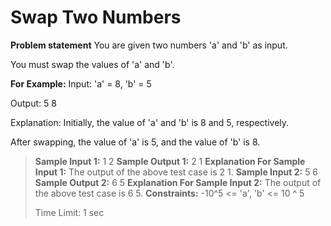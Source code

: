 # Swap Two Numbers

**Problem statement**
You are given two numbers 'a' and 'b' as input.

You must swap the values of 'a' and 'b'.

**For Example:**
Input:
'a' = 8, 'b' = 5

Output:
5 8

Explanation:
Initially, the value of 'a' and 'b' is 8 and 5, respectively.

After swapping, the value of 'a' is 5, and the value of 'b' is 8.

> **Sample Input 1:**
> 1 2
> **Sample Output 1:**
> 2 1
> **Explanation For Sample Input 1:**
> The output of the above test case is 2 1.
> **Sample Input 2:**
> 5 6
> **Sample Output 2:**
> 6 5
> **Explanation For Sample Input 2:**
> The output of the above test case is 6 5.
> **Constraints:**
> -10^5 <= 'a', 'b' <= 10 ^ 5
>
> Time Limit: 1 sec
